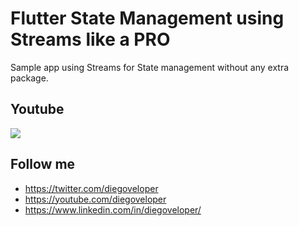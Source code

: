 # Flutter State Management using Streams like a PRO

Sample app using Streams for State management without any extra package.

## Youtube

[![](http://img.youtube.com/vi/E3uw1q3eWAg/0.jpg)](http://www.youtube.com/watch?v=E3uw1q3eWAg )

## Follow me

* https://twitter.com/diegoveloper
* https://youtube.com/diegoveloper
* https://www.linkedin.com/in/diegoveloper/

